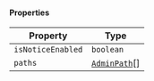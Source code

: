 #### Properties

| Property                                       | Type                           |
| ---------------------------------------------- | ------------------------------ |
| <a id="isnoticeenabled"></a> `isNoticeEnabled` | `boolean`                      |
| <a id="paths"></a> `paths`                     | [`AdminPath`](AdminPath.md)\[] |
